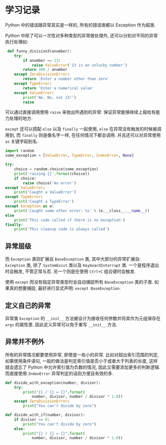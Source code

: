 # 学习记录

Python 中的错误跟异常其实是一样的, 所有的错误类都以 Exception 作为超类.

Python 中除了可以一次性对多种类型的异常做处理外, 还可以分别对不同的异常执行处理如:

```py
 def funny_division3(anumber):
    try:
        if anumber == 13:
            raise ValueError('13 is an unlucky number')
        return 100 / anumber
    except ZeroDivisionError:
        return 'Enter a number other than zero'
    except TypeError:
        return 'Enter a numerical value'
    except ValueError:
        print('No, No, not 13!')
        raise
```

可以通过直接调用使用 `raise` 来抛出所遇到的异常. 保证异常能够继续上报给有能力处理的地方.

`except` 还可以搭配 `else` 以及 `finally` 一起使用, `else` 在异常没有触发的时候被调用到, 而 `finally` 则是像名字一样, 在任何情况下都会调用. 并且还可以对异常使用 `as` 关键字起别名.

```py
import random
some_exception = [ValueError, TypeError, IndexError, None]

try:
    choice = random.choice(some_exception)
    print('raising {}'.format(choice))
    if choice:
        raise choice('An error')
except ValueError:
    print('Caught a ValueError')
except TypeError:
    print('Caught a TypeError')
except Exception as e:
    print('Caught some other error: %s' % (e.__class__.__name__))
else
    print('This code called if there is no exception')
finally:
    print('This cleanup code is always called')
```

## 异常层级

而 `Exception` 类则扩展自 `BaseException` 类, 其中大部分的异常扩展自: `Exception` 类, 除了 `SystemExist` 类以及 `KeyboardInterrupt` 类. 一个是程序退出时会触发, 不管正常与否. 另一个则是在使用 `Ctrl+C` 组合键时会触发.

使用 `except` 而没有指定异常类型时会自动捕捉所有 `BaseException` 类的子类. 如果真的想要捕捉, 最好进行显式声明: `except BaseException`.

## 定义自己的异常

异常类 `Exception` 的 `__init__` 方法被设计为接收任何参数并将其作为元组保存在 `args` 的属性里. 因此定义异常可以免于重写 `__init__` 方法.

## 异常并不例外

所有的异常情况都要使用异常, 即使是一些小的异常. 比如对超出索引范围的判定, 如果使用条件语句, 一般的做法是判定索引值是否小于或者大于列表的长度, 这样就会遗忘了 Python 中允许索引值为负数的情况, 因此又需要添加更多的判断逻辑. 而直接使用 `IndexError` 异常判定的话则方便且有效的多.

```py
def divide_with_exception(number, divisor):
    try:
        print("{} / {} = {}".format(
            number, divisor, number / divisor * 1.0))
    except ZeroDivisionError:
        print("You can't divide by zero")

def divide_with_if(number, divisor):
    if divisor == 0:
        print("You can't divide by zero")
    else:
        print("{} / {} = {}".format(
            number, divisor, number / divisor * 1.0))
```

